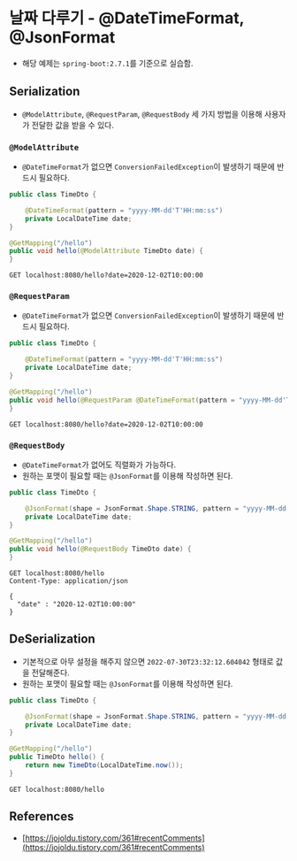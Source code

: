 # 날짜 다루기 - @DateTimeFormat, @JsonFormat

- 해당 예제는 `spring-boot:2.7.1`를 기준으로 실습함.

## Serialization

- `@ModelAttribute`, `@RequestParam`, `@RequestBody` 세 가지 방법을 이용해 사용자가 전달한 값을 받을 수 있다.

### `@ModelAttribute`

- `@DateTimeFormat`가 없으면 `ConversionFailedException`이 발생하기 때문에 반드시 필요하다.

```java
public class TimeDto {

	@DateTimeFormat(pattern = "yyyy-MM-dd'T'HH:mm:ss")
	private LocalDateTime date;
}
```

```java
@GetMapping("/hello")
public void hello(@ModelAttribute TimeDto date) {
}
```

```http
GET localhost:8080/hello?date=2020-12-02T10:00:00
```

### `@RequestParam`

- `@DateTimeFormat`가 없으면 `ConversionFailedException`이 발생하기 때문에 반드시 필요하다.

```java
public class TimeDto {

	@DateTimeFormat(pattern = "yyyy-MM-dd'T'HH:mm:ss")
	private LocalDateTime date;
}
```

```java
@GetMapping("/hello")
public void hello(@RequestParam @DateTimeFormat(pattern = "yyyy-MM-dd'T'HH:mm:ss") LocalDateTime date) {
}
```

```http
GET localhost:8080/hello?date=2020-12-02T10:00:00
```

### `@RequestBody`

- `@DateTimeFormat`가 없어도 직렬화가 가능하다.
- 원하는 포맷이 필요할 때는 `@JsonFormat`를 이용해 작성하면 된다.

```java
public class TimeDto {

	@JsonFormat(shape = JsonFormat.Shape.STRING, pattern = "yyyy-MM-dd'T'HH:mm:ss", timezone = "Asia/Seoul")
	private LocalDateTime date;
}
```

```java
@GetMapping("/hello")
public void hello(@RequestBody TimeDto date) {
}
```

```http
GET localhost:8080/hello
Content-Type: application/json

{
  "date" : "2020-12-02T10:00:00"
}
```

## DeSerialization

- 기본적으로 아무 설정을 해주지 않으면 `2022-07-30T23:32:12.604042` 형태로 값을 전달해준다.
- 원하는 포맷이 필요할 때는 `@JsonFormat`를 이용해 작성하면 된다.

```java
public class TimeDto {

	@JsonFormat(shape = JsonFormat.Shape.STRING, pattern = "yyyy-MM-dd'T'HH:mm:ss", timezone = "Asia/Seoul")
	private LocalDateTime date;
}
```

```java
@GetMapping("/hello")
public TimeDto hello() {
    return new TimeDto(LocalDateTime.now());
}
```

```http
GET localhost:8080/hello
```

## References

- [https://jojoldu.tistory.com/361#recentComments](https://jojoldu.tistory.com/361#recentComments)